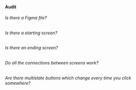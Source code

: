 #### Audit

###### Is there a Figma file? 
###### Is there a starting screen?
###### Is there an ending screen?
###### Do all the connections between screens work?
###### Are there multistate buttons which change every time you click somewhere?